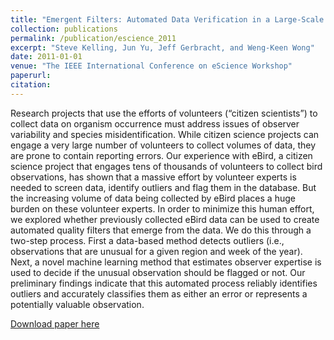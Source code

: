 ```yaml
---
title: "Emergent Filters: Automated Data Verification in a Large-Scale Citizen Science Project."
collection: publications
permalink: /publication/escience_2011
excerpt: "Steve Kelling, Jun Yu, Jeff Gerbracht, and Weng-Keen Wong"
date: 2011-01-01
venue: "The IEEE International Conference on eScience Workshop"
paperurl:
citation:
---
```

Research projects that use the efforts of volunteers (“citizen scientists”) to collect data on organism occurrence must address issues of observer variability and species misidentification. While citizen science projects can engage a very large number of volunteers to collect volumes of data, they are prone to contain reporting errors. Our experience with eBird, a citizen science project that engages tens of thousands of volunteers to collect bird observations, has shown that a massive effort by volunteer experts is needed to screen data, identify outliers and flag them in the database. But the increasing volume of data being collected by eBird places a huge burden on these volunteer experts. In order to minimize this human effort, we explored whether previously collected eBird data can be used to create automated quality filters that emerge from the data. We do this through a two-step process. First a data-based method detects outliers (i.e., observations that are unusual for a given region and week of the year). Next, a novel machine learning method that estimates observer expertise is used to decide if the unusual observation should be flagged or not. Our preliminary findings indicate that this automated process reliably identifies outliers and accurately classifies them as either an error or represents a potentially valuable observation.

[Download paper here](https://github.com/zariable/zariable.github.io/blob/master/files/escience_2011.pdf)